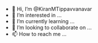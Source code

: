 - 👋 Hi, I’m @KiranMTippavvanavar
- 👀 I’m interested in ...
- 🌱 I’m currently learning ...
- 💞️ I’m looking to collaborate on ...
- 📫 How to reach me ...

<!---
KiranMTippavvanavar/KiranMTippavvanavar is a ✨ special ✨ repository because its `README.md` (this file) appears on your GitHub profile.
You can click the Preview link to take a look at your changes.
--->

